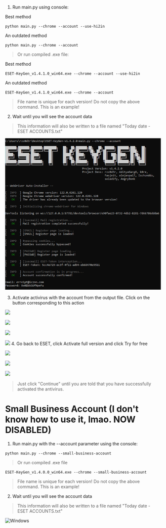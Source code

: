 1. Run main.py using console:

Best method
```
python main.py --chrome --account --use-hi2in
```
An outdated method
```
python main.py --chrome --account
```

> Or run compiled .exe file:

Best method
```
ESET-KeyGen_v1.4.1.0_win64.exe --chrome --account --use-hi2in
```
An outdated method
```
ESET-KeyGen_v1.4.1.0_win64.exe --chrome --account
```
> File name is unique for each version! Do not copy the above command. This is an example!

2. Wait until you will see the account data

> This information will also be written to a file named "Today date - ESET ACCOUNTS.txt"

![Windows](https://github.com/rzc0d3r/ESET-KeyGen/blob/main/img/account_run_win.png)

3. Activate activirus with the account from the output file. Click on the button corresponding to this action

![](https://github.com/rzc0d3r/ESET-KeyGen/blob/main/img/activation_with_account_1.png)

![](https://github.com/rzc0d3r/ESET-KeyGen/blob/main/img/activation_with_account_2.png)

![](https://github.com/rzc0d3r/ESET-KeyGen/blob/main/img/activation_with_account_3.png)

![](https://github.com/rzc0d3r/ESET-KeyGen/blob/main/img/activation_with_account_4.png)
4. Go back to ESET, click Activate full version and click Try for free

![](https://github.com/rzc0d3r/ESET-KeyGen/blob/main/img/activation_with_account_5.png)

![](https://github.com/rzc0d3r/ESET-KeyGen/blob/main/img/activation_with_account_6.png)

![](https://github.com/rzc0d3r/ESET-KeyGen/blob/main/img/activation_with_account_7.png)

> Just click "Continue" until you are told that you have successfully activated the antivirus.

# Small Business Account (I don't know how to use it, lmao. NOW DISABLED)

1. Run main.py with the --account parameter using the console:
```
python main.py --chrome --small-business-account
```
> Or run compiled .exe file
```
ESET-KeyGen_v1.4.0.0_win64.exe --chrome --small-business-account
```
> File name is unique for each version! Do not copy the above command. This is an example!

2. Wait until you will see the account data

> This information will also be written to a file named "Today date - ESET ACCOUNTS.txt"

![Windows](https://github.com/rzc0d3r/ESET-KeyGen/blob/main/img/small_business_account_run_win.png)
